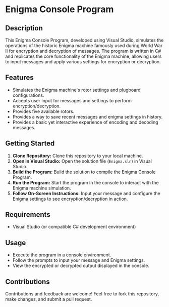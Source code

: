 # Enigma Console Program

## Description
This Enigma Console Program, developed using Visual Studio, simulates the operations of the historic Enigma machine famously used during World War II for encryption and decryption of messages. The program is written in C# and replicates the core functionality of the Enigma machine, allowing users to input messages and apply various settings for encryption or decryption.

## Features
- Simulates the Enigma machine's rotor settings and plugboard configurations.
- Accepts user input for messages and settings to perform encryption/decryption.
- Provides five available rotors.
- Provides a way to save recent messages and enigma settings in history.
- Provides a basic yet interactive experience of encoding and decoding messages.

## Getting Started
1. **Clone Repository:** Clone this repository to your local machine.
2. **Open in Visual Studio:** Open the solution file (`Enigma.sln`) in Visual Studio.
4. **Build the Program:** Build the solution to compile the Enigma Console Program.
5. **Run the Program:** Start the program in the console to interact with the Enigma machine simulation.
6. **Follow On-Screen Instructions:** Input your message and configure the Enigma settings to see encryption/decryption in action.

## Requirements
- Visual Studio (or compatible C# development environment)

## Usage
- Execute the program in a console environment.
- Follow the prompts to input your message and Enigma settings.
- View the encrypted or decrypted output displayed in the console.

## Contributions
Contributions and feedback are welcome! Feel free to fork this repository, make changes, and submit a pull request.
